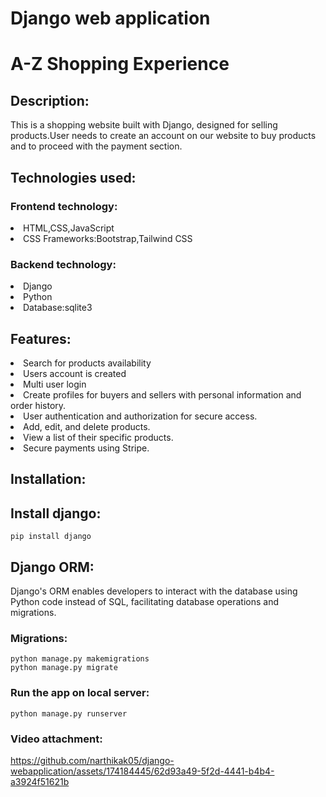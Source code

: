 # Django web application
# A-Z Shopping Experience

## Description:
This is a shopping website built with Django, designed for  selling products.User needs to create an account on our website to buy products and to proceed with the payment section.

## Technologies used:
### Frontend technology:
<li>HTML,CSS,JavaScript</li>
<li>CSS Frameworks:Bootstrap,Tailwind CSS</li>

### Backend technology:
<li>Django</li>
<li>Python</li>
<li>Database:sqlite3</li>

## Features:
<li>Search for products availability</li>
<li>Users account is created </li>
<li>Multi user login</li>
<li>Create profiles for buyers and sellers with personal information and order history.</li>
<li>User authentication and authorization for secure access.</li>
<li>Add, edit, and delete products.</li>
<li>View a list of their specific products.</li>
<li>Secure payments using Stripe.</li>

## Installation:
## Install django:
```
pip install django
```
## Django ORM:
Django's ORM enables developers to interact with the database using Python code instead of SQL, facilitating database operations and migrations.
### Migrations:
```
python manage.py makemigrations
python manage.py migrate
```
### Run the app on local server:
```
python manage.py runserver
```
### Video attachment:
https://github.com/narthikak05/django-webapplication/assets/174184445/62d93a49-5f2d-4441-b4b4-a3924f51621b

